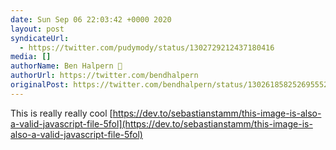 ```yaml
---
date: Sun Sep 06 22:03:42 +0000 2020
layout: post
syndicateUrl:
  - https://twitter.com/pudymody/status/1302729212437180416
media: []
authorName: Ben Halpern 🌱
authorUrl: https://twitter.com/bendhalpern
originalPost: https://twitter.com/bendhalpern/status/1302618582526955521
---
```

This is really really cool [https://dev.to/sebastianstamm/this-image-is-also-a-valid-javascript-file-5fol](https://dev.to/sebastianstamm/this-image-is-also-a-valid-javascript-file-5fol)

